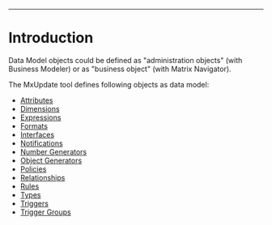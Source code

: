 


---


# Introduction #
Data Model objects could be defined as "administration objects" (with Business
Modeler) or as "business object" (with Matrix Navigator).

The MxUpdate tool defines following objects as data model:
  * [Attributes](CI_DM_Attribute.md)
  * [Dimensions](CI_DM_Dimension.md)
  * [Expressions](CI_DM_Expression.md)
  * [Formats](CI_DM_Format.md)
  * [Interfaces](CI_DM_Interface.md)
  * [Notifications](CI_DM_Notification.md)
  * [Number Generators](CI_DM_NumberGenerator.md)
  * [Object Generators](CI_DM_ObjectGenerator.md)
  * [Policies](CI_DM_Policy.md)
  * [Relationships](CI_DM_Relationship.md)
  * [Rules](CI_DM_Rule.md)
  * [Types](CI_DM_Type.md)
  * [Triggers](CI_DM_Trigger.md)
  * [Trigger Groups](CI_DM_TriggerGroup.md)